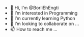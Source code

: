 - 👋 Hi, I’m @BorliEhEngti
- 👀 I’m interested in Programming
- 🌱 I’m currently learning Python
- 💞️ I’m looking to collaborate on ...
- 📫 How to reach me ...

<!---
BorliEhEngti/BorliEhEngti is a ✨ special ✨ repository because its `README.md` (this file) appears on your GitHub profile.
You can click the Preview link to take a look at your changes.
--->
